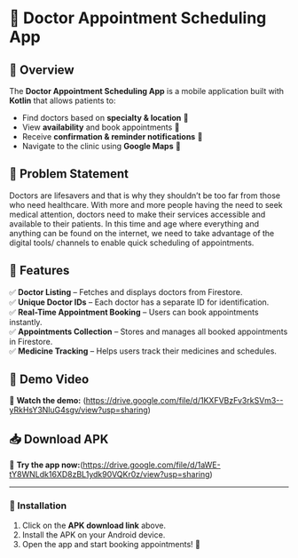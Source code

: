 # 📅 Doctor Appointment Scheduling App

## 📌 Overview
The **Doctor Appointment Scheduling App** is a mobile application built with **Kotlin** that allows patients to:
- Find doctors based on **specialty & location** 🏥
- View **availability** and book appointments 📆
- Receive **confirmation & reminder notifications** 🔔
- Navigate to the clinic using **Google Maps** 📍

## 📌 Problem Statement
Doctors are lifesavers and that is why they shouldn’t be too far from those who need healthcare. With more and more people having the need to seek medical attention, doctors need to make their services accessible and available to their patients. In this time and age where everything and anything can be found on the internet, we need to take advantage of the digital tools/ channels to enable quick scheduling of appointments.

## 🚀 Features
✅ **Doctor Listing** – Fetches and displays doctors from Firestore.  
✅ **Unique Doctor IDs** – Each doctor has a separate ID for identification.  
✅ **Real-Time Appointment Booking** – Users can book appointments instantly.  
✅ **Appointments Collection** – Stores and manages all booked appointments in Firestore.  
✅ **Medicine Tracking** – Helps users track their medicines and schedules.  

## 🎥 Demo Video
🔗 **Watch the demo:** (https://drive.google.com/file/d/1KXFVBzFv3rkSVm3--yRkHsY3NluG4sgv/view?usp=sharing)  

## 📥 Download APK
📱 **Try the app now:**(https://drive.google.com/file/d/1aWE-tY8WNLdk16XD8zBL1ydk90VQKr0z/view?usp=sharing)  

---

### 🔧 Installation
1. Click on the **APK download link** above.
2. Install the APK on your Android device.
3. Open the app and start booking appointments! 🚀
